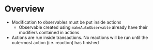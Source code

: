 # Overview

- Modification to observables must be put inside actions
  - Observable created using `makeAutoObservable` already have their modifiers
    contained in actions
- Actions are run inside transactions. No reactions will be run until the
  outermost action (i.e. reaction) has finished
